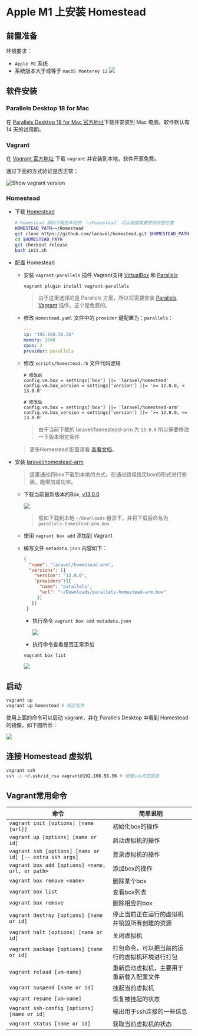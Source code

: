 # Apple M1 上安装 Homestead

## 前置准备

环境要求：

- `Apple M1` 系统
- 系统版本大于或等于 `macOS Monterey 12`
  ![](./images/homestead-for-m1/show-mac-os-version.png)

## 软件安装

### Parallels Desktop 18 for Mac

在 [Parallels Desktop 18 for Mac 官方地址](https://www.parallels.com/products/desktop/trial/)下载并安装到 Mac
电脑。软件默认有 14 天的试用期。

### Vagrant

在 [Vagrant 官方地址](https://www.vagrantup.com/downloads) 下载 `vagrant` 并安装到本地，软件开源免费。

通过下面的方式验证是否正常：

![Show vagrant version](./images/homestead-for-m1/vagrant-version.png)

### Homestead

- 下载 [Homestead](https://github.com/laravel/homestead.git)
  ```bash
  # Homestead 源码下载到本地的 `~/Homestead` 可以根据需要修改存放位置
  HOMESTEAD_PATH=~/Homestead
  git clone https://github.com/laravel/homestead.git $HOMESTEAD_PATH 
  cd $HOMESTEAD_PATH
  git checkout release
  bash init.sh
  ```

- 配置 Homestead

    - 安装 `vagrant-parallels` 插件
      Vagrant支持 [VirtualBox](https://www.virtualbox.org/wiki/Downloads)
      和 [Parallels](https://www.parallels.com/products/desktop/)
      ```bash
      vagrant plugin install vagrant-parallels
      ```
      > 由于这里选择的是 Parallels
      方案，所以将需要安装 [Parallels Vagrant](https://github.com/Parallels/vagrant-parallels) 插件。这个是免费的。

    - 修改 `Homestead.yaml` 文件中的 `provider` 键配置为：`parallels`：

      ```yaml {5}
      ---
      ip: "192.168.56.56"
      memory: 2048
      cpus: 2
      provider: parallels
      ```

    - 修改 `scripts/homestead.rb` 文件代码逻辑
      ```text {2}
      # 修改前
      config.vm.box = settings['box'] ||= 'laravel/homestead'
      config.vm.box_version = settings['version'] ||= '>= 12.0.0, < 13.0.0'
      
      # 修改后
      config.vm.box = settings['box'] ||= 'laravel/homestead-arm'
      config.vm.box_version = settings['version'] ||= '>= 12.0.0, <= 13.0.0'
      ```
      > 由于当前下载的 laravel/homestead-arm 为 `13.0.0` 所以需要修改一下版本限定条件

  > 更多Homestead 配置请看 [查看文档](https://laravel.com/docs/9.x/homestead#configuring-homestead)。

- 安装 [laravel/homestead-arm](https://app.vagrantup.com/laravel/boxes/homestead-arm)

  > 这里通过将box下载到本地的方式，在通过路径指定box的形式进行安装，能增加成功率。

    - 下载当前最新版本的Box, [v13.0.0](https://app.vagrantup.com/laravel/boxes/homestead-arm/versions/13.0.0)

      ![](./images/homestead-for-m1/download-parallels.png)
      > 假如下载到本地 `~/Downloads` 目录下，并将下载后命名为 `parallels-homestead-arm.box`

    - 使用 `vagrant box add` 添加到 Vagrant

    - 编写文件 `metadata.json` 内容如下：
        ```json {2,4,6-7}
        {
          "name": "laravel/homestead-arm",
          "versions": [{
            "version": "13.0.0",
            "providers":[{
              "name": "parallels",
              "url": "~/Downloads/parallels-homestead-arm.box"
             }]
           }]
         }
        ```
        - 执行命令 `vagrant box add metadata.json`

          ![](./images/homestead-for-m1/vagrant-box-add-homestead-arm.png)

        - 执行命令查看是否正常添加
      ```bash
      vagrant box list
      ```
      ![](./images/homestead-for-m1/vagrant-box-list-boxes.png)

## 启动

```bash
vagrant up
vagrant up homestead # 指定名称
```

使用上面的命令可以启动 vagrant，并在 Parallels Desktop 中看到 Homestead 的镜像，如下图所示：

![](./images/homestead-for-m1/homestead-preview.png)

## 连接 Homestead 虚拟机

```bash
vagrant ssh
ssh -i ~/.ssh/id_rsa vagrant@192.168.56.56 # 使用ssh方式登录
```

## Vagrant常用命令

| 命令                                                       | 简单说明                    |
|----------------------------------------------------------|-------------------------|
| `vagrant init [options] [name [url]]`                    | 初始化box的操作               |
| `vagrant up [options] [name or id]`                      | 启动虚拟机的操作                |
| `vagrant ssh [options] [name or id] [-- extra ssh args]` | 登录虚拟机的操作                |
| `vagrant box add [options] <name, url, or path>`         | 添加box的操作                |
| `vagrant box remove <name>`                              | 删除某个box                 |
| `vagrant box list`                                       | 查看box列表                 |
| `vagrant box remove`                                     | 删除相应的box                |
| `vagrant destroy [options] [name or id]`                 | 停止当前正在运行的虚拟机并销毁所有创建的资源  |
| `vagrant halt [options] [name or id]`                    | 关闭虚拟机                   |
| `vagrant package [options] [name or id]`                 | 打包命令，可以把当前的运行的虚拟机环境进行打包 |
| `vagrant reload [vm-name]`                               | 重新启动虚拟机，主要用于重新载入配置文件    |
| `vagrant suspend [name or id]`                           | 挂起当前虚拟机                 |
| `vagrant resume [vm-name]`                               | 恢复被挂起的状态                |
| `vagrant ssh-config [options] [name or id]`              | 输出用于ssh连接的一些信息          |
| `vagrant status [name or id]`                            | 获取当前虚拟机的状态              |





